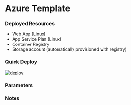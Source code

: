 # Azure Template

### Deployed Resources
- Web App (Linux)
- App Service Plan (Linux)
- Container Registry
- Storage account (automatically provisioned with registry)

### Quick Deploy
[![deploy](http://files.bencoleman.co.uk/img/azuredeploy.png)](https://portal.azure.com/#create/Microsoft.Template/uri/https%3A%2F%2Fraw.githubusercontent.com%2Fbenc-uk%2Fazure-arm%2Fmaster%2Fpaas-web%2Fwebapp-linux-acr%2Fazuredeploy.json)  

### Parameters

### Notes

